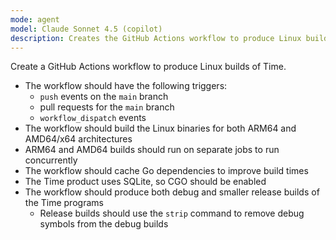 ```yaml
---
mode: agent
model: Claude Sonnet 4.5 (copilot)
description: Creates the GitHub Actions workflow to produce Linux builds of Time.
---
```


Create a GitHub Actions workflow to produce Linux builds of Time.

- The workflow should have the following triggers:
    - `push` events on the `main` branch
    - pull requests for the `main` branch
    - `workflow_dispatch` events
- The workflow should build the Linux binaries for both ARM64 and AMD64/x64 architectures
- ARM64 and AMD64 builds should run on separate jobs to run concurrently
- The workflow should cache Go dependencies to improve build times
- The Time product uses SQLite, so CGO should be enabled
- The workflow should produce both debug and smaller release builds of the Time programs
    - Release builds should use the `strip` command to remove debug symbols from the debug builds
